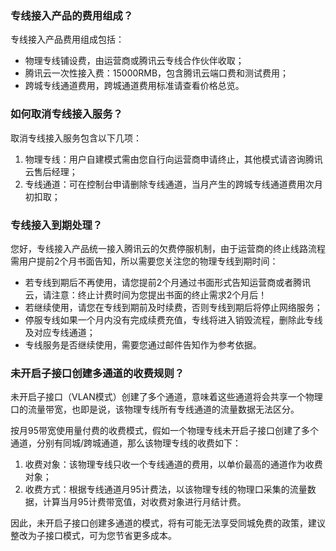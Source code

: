 ### 专线接入产品的费用组成？
专线接入产品费用组成包括：


- 物理专线铺设费，由运营商或腾讯云专线合作伙伴收取；
- 腾讯云一次性接入费：15000RMB，包含腾讯云端口费和测试费用；
- 跨城专线通道费用，跨城通道费用标准请查看价格总览。


### 如何取消专线接入服务？
取消专线接入服务包含以下几项：
1. 物理专线：用户自建模式需由您自行向运营商申请终止，其他模式请咨询腾讯云售后经理；
2. 专线通道：可在控制台申请删除专线通道，当月产生的跨城专线通道费用次月初扣取；


### 专线接入到期处理？
您好，专线接入产品统一接入腾讯云的欠费停服机制，由于运营商的终止线路流程需用户提前2个月书面告知，所以需要您关注您的物理专线到期时间：


- 若专线到期后不再使用，请您提前2个月通过书面形式告知运营商或者腾讯云，请注意：终止计费时间为您提出书面的终止需求2个月后！
- 若继续使用，请您在专线到期前及时续费，否则专线到期后将停止网络服务；
- 停服专线如果一个月内没有完成续费充值，专线将进入销毁流程，删除此专线及对应专线通道；
- 专线服务是否继续使用，需要您通过邮件告知作为参考依据。


### 未开启子接口创建多通道的收费规则？
未开启子接口（VLAN模式）创建了多个通道，意味着这些通道将会共享一个物理口的流量带宽，也即是说，该物理专线所有专线通道的流量数据无法区分。

按月95带宽使用量付费的收费模式，假如一个物理专线未开启子接口创建了多个通道，分别有同城/跨城通道，那么该物理专线的收费如下：

1. 收费对象：该物理专线只收一个专线通道的费用，以单价最高的通道作为收费对象；
2. 收费方式：根据专线通道月95计费法，以该物理专线的物理口采集的流量数据，计算当月95计费带宽值，对收费对象进行月结计费。

因此，未开启子接口创建多通道的模式，将有可能无法享受同城免费的政策，建议整改为子接口模式，可为您节省更多成本。